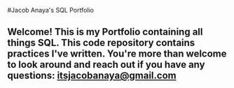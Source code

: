 #Jacob Anaya's SQL Portfolio

## Welcome! This is my Portfolio containing all things SQL. This code repository contains practices I've written. You're more than welcome to look around and reach out if you have any questions: itsjacobanaya@gmail.com
